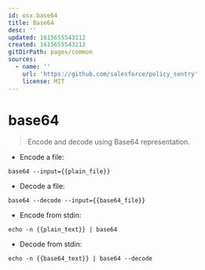 ```yaml
---
id: osx.base64
title: Base64
desc: ''
updated: 1615655543112
created: 1615655543112
gitDirPath: pages/common
sources:
  - name: ''
    url: 'https://github.com/salesforce/policy_sentry'
    license: MIT
---
```

# base64

> Encode and decode using Base64 representation.

- Encode a file:

`base64 --input={{plain_file}}`

- Decode a file:

`base64 --decode --input={{base64_file}}`

- Encode from stdin:

`echo -n {{plain_text}} | base64`

- Decode from stdin:

`echo -n {{base64_text}} | base64 --decode`

